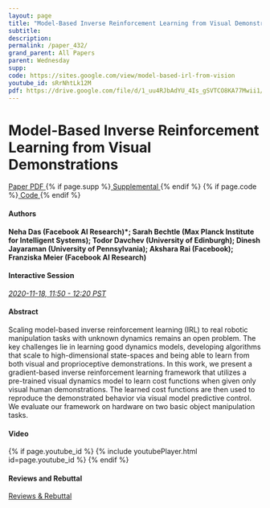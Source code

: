 ```yaml
---
layout: page
title: "Model-Based Inverse Reinforcement Learning from Visual Demonstrations"
subtitle: 
description:
permalink: /paper_432/
grand_parent: All Papers
parent: Wednesday
supp: 
code: https://sites.google.com/view/model-based-irl-from-vision
youtube_id: sRrNhtLk12M
pdf: https://drive.google.com/file/d/1_uu4RJbAdYU_4Is_gSVTCO8KA77Mwii1/view
---
```


# Model-Based Inverse Reinforcement Learning from Visual Demonstrations

<a href="https://drive.google.com/file/d/1_uu4RJbAdYU_4Is_gSVTCO8KA77Mwii1/view" target="_blank" rel="noopener noreferrer" class="btn btn-blue"><i class="fa fa-file-text-o" aria-hidden="true"></i> Paper PDF </a> {% if page.supp %}<a href="" target="_blank" rel="noopener noreferrer" class="btn btn-green"><i class="fa fa-file-text-o" aria-hidden="true"></i> Supplemental </a>{% endif %} {% if page.code %}<a href="https://sites.google.com/view/model-based-irl-from-vision" target="_blank" rel="noopener noreferrer" class="btn"><i class="fa fa-github" aria-hidden="true"></i> Code </a>{% endif %} 

#### Authors
**Neha Das (Facebook AI Research)*; Sarah Bechtle (Max Planck Institute for Intelligent Systems); Todor Davchev (University of Edinburgh); Dinesh Jayaraman (University of Pennsylvania); Akshara Rai (Facebook); Franziska Meier (Facebook AI Research)**

#### Interactive Session
<a href="https://pheedloop.com/corl2020/virtual/?page=sessions&section=SESEZR8Q4IRVWNMEM" target="_blank" rel="noopener noreferrer"><em>2020-11-18, 11:50 - 12:20 PST </em></a>

#### Abstract
Scaling model-based inverse reinforcement learning (IRL) to real robotic manipulation tasks with unknown dynamics remains an open problem. The key challenges lie in learning good dynamics models, developing algorithms that scale to high-dimensional state-spaces and being able to learn from both visual and proprioceptive demonstrations. In this work, we present a gradient-based inverse reinforcement learning framework that utilizes a pre-trained visual dynamics model to learn cost functions when given only visual human demonstrations. The learned cost functions are then used to reproduce the demonstrated behavior via visual model predictive control. We evaluate our framework on hardware on two basic object manipulation tasks.

#### Video
{% if page.youtube_id %}
{% include youtubePlayer.html id=page.youtube_id %}
{% endif %}

#### Reviews and Rebuttal
<a href="https://drive.google.com/file/d/1lKgVptkQDyzos24CTZVeHwOQE0-Zx1Gi/view" target="_blank" rel="noopener noreferrer" class="btn btn-purple"><i class="fa fa-pencil-square-o" aria-hidden="true"></i> Reviews & Rebuttal </a>

